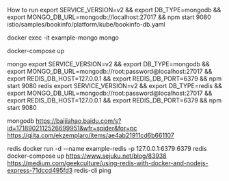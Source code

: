 


How to run
export SERVICE_VERSION=v2 && export DB_TYPE=mongodb && export MONGO_DB_URL=mongodb://localhost:27017 && npm start 9080
istio/samples/bookinfo/platform/kube/bookinfo-db.yaml

docker exec -it example-mongo mongo 



docker-compose up

mongo
export SERVICE_VERSION=v2 && export DB_TYPE=mongodb && export MONGO_DB_URL=mongodb://root:password@localhost:27017 && export REDIS_DB_HOST=127.0.0.1 && export REDIS_DB_PORT=6379 && npm start 9080
redis
export SERVICE_VERSION=v2 && export DB_TYPE=redis && export MONGO_DB_URL=mongodb://root:password@localhost:27017 && export REDIS_DB_HOST=127.0.0.1 && export REDIS_DB_PORT=6379 && npm start 9080



mongodb
https://baijiahao.baidu.com/s?id=1718902112526699951&wfr=spider&for=pc
https://qiita.com/ekzemplaro/items/ae4ab21911cd6b661107


redis
docker run -d --name example-redis -p 127.0.0.1:6379:6379 redis
docker-compose up 
https://www.sejuku.net/blog/83938
https://medium.com/geekculture/using-redis-with-docker-and-nodejs-express-71dccd495fd3
redis-cli
ping
